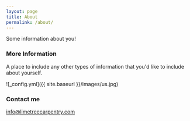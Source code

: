 ```yaml
---
layout: page
title: About
permalink: /about/
---
```


Some information about you!

### More Information

A place to include any other types of information that you'd like to include about yourself.

![_config.yml]({{ site.baseurl }}/images/us.jpg)

### Contact me

[info@limetreecarpentry.com](mailto:info@limetreecarpentry.com)